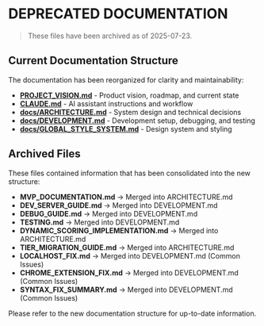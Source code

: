 # DEPRECATED DOCUMENTATION

> These files have been archived as of 2025-07-23.

## Current Documentation Structure

The documentation has been reorganized for clarity and maintainability:

- **[PROJECT_VISION.md](../../../PROJECT_VISION.md)** - Product vision, roadmap,
  and current state
- **[CLAUDE.md](../../../CLAUDE.md)** - AI assistant instructions and workflow
- **[docs/ARCHITECTURE.md](../../ARCHITECTURE.md)** - System design and
  technical decisions
- **[docs/DEVELOPMENT.md](../../DEVELOPMENT.md)** - Development setup,
  debugging, and testing
- **[docs/GLOBAL_STYLE_SYSTEM.md](../../GLOBAL_STYLE_SYSTEM.md)** - Design
  system and styling

## Archived Files

These files contained information that has been consolidated into the new
structure:

- **MVP_DOCUMENTATION.md** → Merged into ARCHITECTURE.md
- **DEV_SERVER_GUIDE.md** → Merged into DEVELOPMENT.md
- **DEBUG_GUIDE.md** → Merged into DEVELOPMENT.md
- **TESTING.md** → Merged into DEVELOPMENT.md
- **DYNAMIC_SCORING_IMPLEMENTATION.md** → Merged into ARCHITECTURE.md
- **TIER_MIGRATION_GUIDE.md** → Merged into ARCHITECTURE.md
- **LOCALHOST_FIX.md** → Merged into DEVELOPMENT.md (Common Issues)
- **CHROME_EXTENSION_FIX.md** → Merged into DEVELOPMENT.md (Common Issues)
- **SYNTAX_FIX_SUMMARY.md** → Merged into DEVELOPMENT.md (Common Issues)

Please refer to the new documentation structure for up-to-date information.
